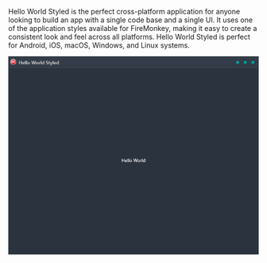 Hello World Styled is the perfect cross-platform application for anyone looking to build an app with a single code base and a single UI. It uses one of the application styles available for FireMonkey, making it easy to create a consistent look and feel across all platforms. Hello World Styled is perfect for Android, iOS, macOS, Windows, and Linux systems.

![screenshot](screenshot.gif)
